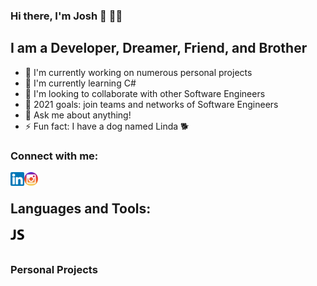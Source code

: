 ### Hi there, I'm Josh 👋 👨‍💻

## I am a Developer, Dreamer, Friend, and Brother

- 🔭 I'm currently working on numerous personal projects
- 🌱 I'm currently learning C#
- 💪 I'm looking to collaborate with other Software Engineers
- 👥 2021 goals: join teams and networks of Software Engineers
- 💬 Ask me about anything!
- ⚡ Fun fact: I have a dog named Linda 🐕

### Connect with me:

[<img align="left" alt="LinkedIn" width="22px" src="./linkedin.png"/>][linkedin]
[<img align="left" alt="Instagram" width="22px" src="./instagram.png"/>][instagram]

<br />

## Languages and Tools:

[<img href="#" align="left" alt="JavaScript" width="22px" src="./javascript.png" />][logo]

<br />
<br />

### Personal Projects

<br />
<br />

[linkedin]: https://linkedin.com/in/jbrito6492
[instagram]: https://www.instagram.com/jxbri24
[themove]: https://github.com/Jbrito6492/MVP
[logo]: #
